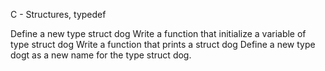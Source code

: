 C - Structures, typedef

Define a new type struct dog
Write a function that initialize a variable of type struct dog
Write a function that prints a struct dog
Define a new type dogt as a new name for the type struct dog.

